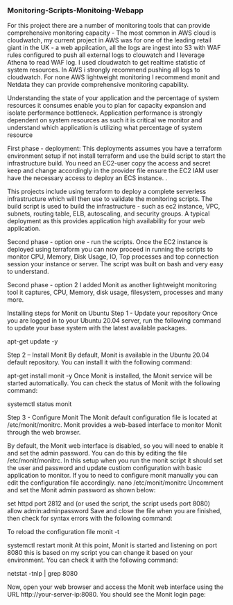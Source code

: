 ### Monitoring-Scripts-Monitoing-Webapp ###
For this project there are a number of monitoring tools that can provide comprehensive monitoring capacity - The most common in AWS cloud is cloudwatch, my current project in AWS was for one of the leading retail giant in the UK - a web appilcation, all the logs are ingest into S3 with WAF rules configured to push all external logs to clouwatch and I leverage Athena to read WAF log. I used cloudwatch to get realtime statistic of system resources. In AWS i strongly recommend pushing all logs to cloudwatch. For none AWS lightweight monitoring I recommend monit and Netdata they can provide comprehensive monitoring capability.

Understanding the state of your application and the percentage of system resources it consumes enable you to plan for capacity expansion and isolate performance bottleneck. Application performance is strongly dependent on system resources as such it is critical we monitor and understand which application is utilizing what percentage of system resource

First phase - deployment: This deployments assumes you have a terraform environment setup if not install terraform and use the build script to start the infrastructure build. You need an EC2-user copy the access and secret keep and change accordingly in the provider file ensure the EC2 IAM user have the necessary access to deploy an ECS instance. .

This projects include using terraform to deploy a complete serverless infrastructure which will then use to validate the monitoring scripts. The build script is used to build the infrastructure - such as ec2 instance, VPC, subnets, routing table, ELB, autoscaling, and security groups. A typical deployment as this provides application high availability for your web application.

Second phase - option one - run the scripts. Once the EC2 instance is deployed using terraform you can now proceed in running the scripts to monitor CPU, Memory, Disk Usage, IO, Top processes and top connection session your instance or server. The script was built on bash and very easy to understand.

Second phase - option 2 I added Monit as another lightweight monitoring tool it captures, CPU, Memory, disk usage, filesystem, processes and many more.

Installing steps for Monit on Ubuntu Step 1 - Update your repository Once you are logged in to your Ubuntu 20.04 server, run the following command to update your base system with the latest available packages.

apt-get update -y

Step 2 – Install Monit By default, Monit is available in the Ubuntu 20.04 default repository. You can install it with the following command:

apt-get install monit -y Once Monit is installed, the Monit service will be started automatically. You can check the status of Monit with the following command:

systemctl status monit

Step 3 - Configure Monit The Monit default configuration file is located at /etc/monit/monitrc. Monit provides a web-based interface to monitor Monit through the web browser.

By default, the Monit web interface is disabled, so you will need to enable it and set the admin password. You can do this by editing the file /etc/monit/monitrc. In this setup when you run the monit script it should set the user and password and update custiom configuration with basic application to monitor. If you to need to configure monit manually you can edit the configuration file accordingly. nano /etc/monit/monitrc Uncomment and set the Monit admin password as shown below:

set httpd port 2812 and (or used the script, the script useds port 8080) allow admin:adminpassword Save and close the file when you are finished, then check for syntax errors with the following command:

To reload the configuration file monit -t

systemctl restart monit At this point, Monit is started and listening on port 8080 this is based on my script you can change it based on your environment. You can check it with the following command:

netstat -tnlp | grep 8080

Now, open your web browser and access the Monit web interface using the URL http://your-server-ip:8080. You should see the Monit login page:
